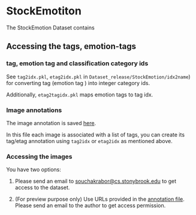 # StockEmotiton

The StockEmotion Dataset contains 


## Accessing the tags, emotion-tags

### tag, emotion tag and classification category ids

See `tag2idx.pkl`, `etag2idx.pkl` in  `Dataset_release/StockEmotion/idx2name`)
 for converting tag (emotion tag
) into integer category ids.


Additionally, `etag2tagidx.pkl` maps emotion tags to tag idx.

### Image annotations

The image annotation is saved [here](https://drive.google.com/file/d/1XKrTFQARiY0pO7tXbu6XsvXlZuB1rO68/view?usp=sharing). 

In this file each image is associated with a list of tags, you can create its tag/etag annotation using `tag2idx` or
 `etag2idx` as mentioned above.

### Accessing the images 

You have two options: 

1. Please send an email to souchakrabor@cs.stonybrook.edu to get access to the dataset.

2. (For preview purpose only) Use URLs provided in the [annotation file](https://drive.google.com/file/d/12DIhjzVFDlljEDjnqpp97LtkFIh9pjkc/view?usp=sharing). Please send an email to the author to get access permission.


